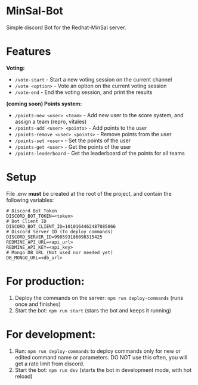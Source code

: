 # MinSal-Bot

Simple discord Bot for the Redhat-MinSal server.

# Features

**Voting:**

- `/vote-start` - Start a new voting session on the current channel
- `/vote <option>` - Vote an option on the current voting session
- `/vote-end` - End the voting session, and print the results

**(coming soon) Points system:**

- `/points-new <user> <team>` - Add new user to the score system, and assign a team (repro, vitales)
- `/points-add <user> <points>` - Add points to the user
- `/points-remove <user> <points>` - Remove points from the user
- `/points-set <user>` - Set the points of the user
- `/points-get <user>` - Get the points of the user
- `/points-leaderboard` - Get the leaderboard of the points for all teams

# Setup

File .env **must** be created at the root of the project, and contain the following variables:

```
# Discord Bot Token
DISCORD_BOT_TOKEN=<token>
# Bot Client ID
DISCORD_BOT_CLIENT_ID=1010164462487085066
# Discord Server ID (To deploy commands)
DISCORD_SERVER_ID=998593186098315425
REDMINE_API_URL=<api_url>
REDMINE_API_KEY=<api_key>
# Mongo DB URL (Not used nor needed yet)
DB_MONGO_URL=<db_url>
```

# For production:

1. Deploy the commands on the server: `npm run deploy-commands` (runs once and finishes)
2. Start the bot: `npm run start` (stars the bot and keeps it running)

# For development:

1. Run: `npm run deploy-commands` to deploy commands only for new or edited command name or parameters. DO NOT use this often, you will get a rate limit from discord.
2. Start the bot: `npm run dev` (starts the bot in development mode, with hot reload)
